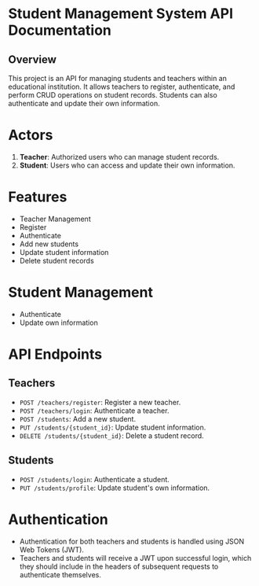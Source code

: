 # Student Management System API Documentation

## Overview

This project is an API for managing students and teachers within an educational institution. It allows teachers to register, authenticate, and perform CRUD operations on student records. Students can also authenticate and update their own information.

# Actors

1. **Teacher**: Authorized users who can manage student records.
2. **Student**: Users who can access and update their own information.

# Features

- Teacher Management
- Register
- Authenticate
- Add new students
- Update student information
- Delete student records

# Student Management

- Authenticate
- Update own information

# API Endpoints

## Teachers

- `POST /teachers/register`: Register a new teacher.
- `POST /teachers/login`: Authenticate a teacher.
- `POST /students`: Add a new student.
- `PUT /students/{student_id}`: Update student information.
- `DELETE /students/{student_id}`: Delete a student record.

## Students

- `POST /students/login`: Authenticate a student.
- `PUT /students/profile`: Update student's own information.

# Authentication

- Authentication for both teachers and students is handled using JSON Web Tokens (JWT).
- Teachers and students will receive a JWT upon successful login, which they should include in the headers of subsequent requests to authenticate themselves.
